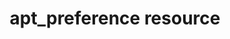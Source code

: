 ---
resource_reference: true
common_resource_functionality_multiple_packages: false
common_resource_functionality_resources_common_windows_security: false
cookbook_file_specificity: false
debug_recipes_chef_shell: false
handler_custom: false
handler_types: false
nameless_apt_update: false
nameless_build_essential: false
properties_multiple_packages: false
properties_resources_common_windows_security: false
properties_shortcode: 
ps_credential_helper: false
registry_key: false
remote_directory_recursive_directories: false
remote_file_prevent_re_downloads: false
remote_file_unc_path: false
resource_directory_recursive_directories: false
resource_package_options: false
resources_common_atomic_update: false
resources_common_guard_interpreter: false
resources_common_guards: true
resources_common_notification: true
resources_common_properties: true
ruby_style_basics_chef_log: false
template_requirements: false
unit_file_verification: false
title: apt_preference resource
resource: apt_preference
aliases:
- "/resource_apt_preference.html"
menu:
  infra:
    title: apt_preference
    identifier: chef_infra/cookbook_reference/resources/apt_preference apt_preference
    parent: chef_infra/cookbook_reference/resources
resource_description_list:
- markdown: Use the **apt_preference** resource to create APT [preference files](https://wiki.debian.org/AptPreferences).
    Preference files are used to control which package versions and sources are prioritized
    during installation.
resource_new_in: '13.3'
syntax_full_code_block: |-
  apt_preference 'name' do
    glob              String
    package_name      String # default value: 'name' unless specified
    pin               String
    pin_priority      String, Integer
    action            Symbol # defaults to :add if not specified
  end
syntax_properties_list: 
syntax_full_properties_list:
- "`apt_preference` is the resource."
- "`name` is the name given to the resource block."
- "`action` identifies which steps Chef Infra Client will take to bring the node into
  the desired state."
- "`glob`, `package_name`, `pin`, and `pin_priority` are the properties available
  to this resource."
actions_list:
  :add:
    markdown: Default action. Creates a preferences file under `/etc/apt/preferences.d`.
  :nothing:
    shortcode: resources_common_actions_nothing.md
  :remove:
    markdown: Removes the preferences file, thus unpinning the package.
properties_list:
- property: glob
  ruby_type: String
  required: false
  description_list:
  - markdown: Pin by a `glob()` expression or with a regular expression surrounded
      by `/`.
- property: package_name
  ruby_type: String
  required: false
  default_value: The resource block's name
  description_list:
  - markdown: An optional property to set the package name if it differs from the
      resource block's name.
- property: pin
  ruby_type: String
  required: true
  description_list:
  - markdown: The package version or repository to pin.
- property: pin_priority
  ruby_type: String, Integer
  required: true
  description_list:
  - markdown: Sets the Pin-Priority for a package. See <https://wiki.debian.org/AptPreferences>
      for more details.
examples: |
  **Pin libmysqlclient16 to a version 5.1.49-3**:

  ```ruby
  apt_preference 'libmysqlclient16' do
    pin          'version 5.1.49-3'
    pin_priority '700'
  end
  ```

  Note: The `pin_priority` of `700` ensures that this version will be preferred over any other available versions.

  **Unpin a libmysqlclient16**:

  ```ruby
  apt_preference 'libmysqlclient16' do
    action :remove
  end
  ```

  **Pin all packages to prefer the packages.dotdeb.org repository**:

  ```ruby
  apt_preference 'dotdeb' do
    glob         '*'
    pin          'origin packages.dotdeb.org'
    pin_priority '700'
  end
  ```
---
